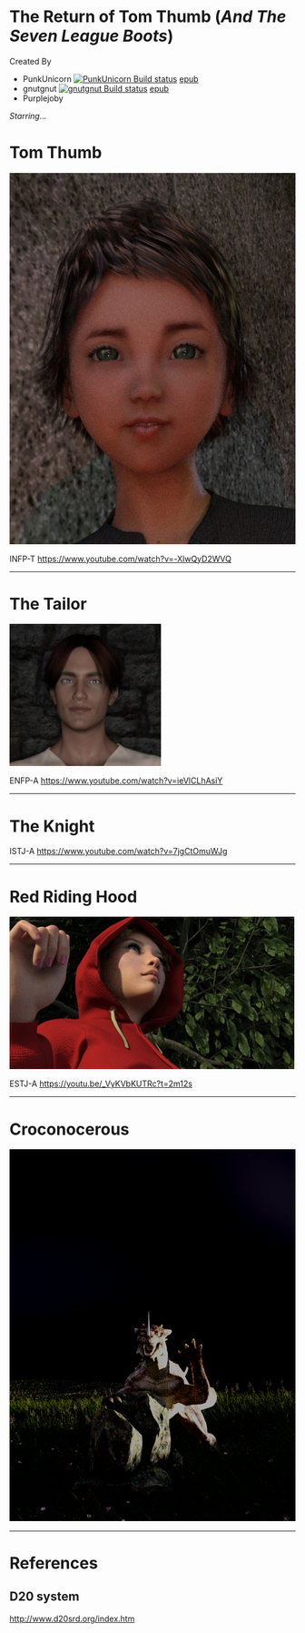 # The Return of Tom Thumb (*And The Seven League Boots*)

Created By 
* PunkUnicorn [![PunkUnicorn Build status](https://ci.appveyor.com/api/projects/status/n1dn0yffjduo04tf?svg=true)](https://ci.appveyor.com/project/PunkUnicorn/the-return-of-tom-thumb)
[epub](https://ci.appveyor.com/project/PunkUnicorn/the-return-of-tom-thumb/build/artifacts)
* gnutgnut [![gnutgnut Build status](https://ci.appveyor.com/api/projects/status/lb3g13dict5g7l4i?svg=true)](https://ci.appveyor.com/project/gnutgnut/the-return-of-tom-thumb)
[epub](https://ci.appveyor.com/project/gnutgnut/the-return-of-tom-thumb/build/artifacts)
* Purplejoby


*Starring...*
# Tom Thumb
![Tom Thumb](TomThumb/Tom%20Thumbnail.jpg)

INFP-T  https://www.youtube.com/watch?v=-XlwQyD2WVQ

___
# The Tailor      
![The Tailor](TheTailor/The%20Tailor%20Thumbnail.jpg)

ENFP-A  https://www.youtube.com/watch?v=ieVlCLhAsiY

___
# The Knight

ISTJ-A  https://www.youtube.com/watch?v=7jgCtOmuWJg

___
# Red Riding Hood 

![Red Riding Hood](RedRidingHood/Red%20Riding%20Hood%20Thumbnail.jpg)

ESTJ-A  https://youtu.be/_VyKVbKUTRc?t=2m12s

___
# Croconocerous

![Croconocerous](Croconocerous/o_hai_just_eatin_ur_rock.png)
___

# References
## D20 system

http://www.d20srd.org/index.htm
